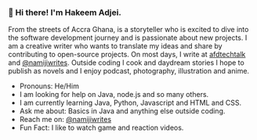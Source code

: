 ### 👋 Hi there! I'm Hakeem Adjei.
 From the streets of Accra Ghana, is a storyteller who is excited to dive into the software development journey and is passionate about new projects. 
 I am a creative writer who wants to translate my ideas and share by contributing to open-source projects. 
 On most days, I write at [afdtechtalk](afd-techtalk.com) and [@namijiwrites](https://medium.com/@namijiwrites).
 Outside coding I cook and daydream stories I hope to publish as novels and I enjoy podcast, photography, illustration and anime. 

- Pronouns: He/Him
- I am looking for help on Java, node.js and so many others.
- I am currently learning Java, Python, Javascript and HTML and CSS.
- Ask me about: Basics in Java and anything else outside coding.
- Reach me on: [@namijiwrites](https://twitter.com/namijiwrites)
- Fun Fact: I like to watch game and reaction videos.

